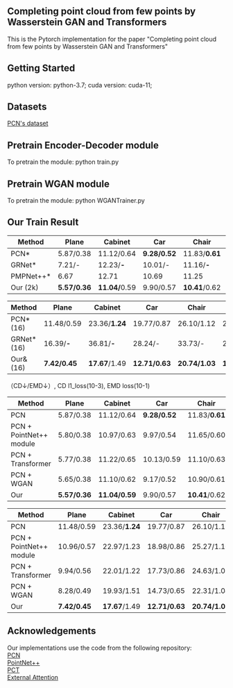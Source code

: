 ## Completing point cloud from few points by Wasserstein GAN and Transformers

This is the Pytorch implementation for the paper "Completing point cloud from few points by Wasserstein GAN and Transformers"

## Getting Started
python version: python-3.7;  cuda version: cuda-11;  

## Datasets
 [PCN's dataset](https://github.com/wentaoyuan/pcn)  
    
## Pretrain Encoder-Decoder module
To pretrain the module: python train.py  

## Pretrain WGAN module
To pretrain the module: python WGANTrainer.py  

## Our Train Result


| Method     | Plane         | Cabinet        | Car           | Chair          | Lamp           | Sofa           | Table         | vessel        | Average       |
|------------|---------------|----------------|---------------|----------------|----------------|----------------|---------------|---------------|---------------|
| PCN\*      | 5.87/0.38     | 11.12/0.64     | **9.28/0.52** | 11.83/**0.61** | 12.78/0.82     | 13.32/0.59     | **9.48/0.55** | 10.79/0.60    | 10.56/0.59    |
| GRNet\*    | 7.21/-        | 12.23/**-**    | 10.01/-       | 11.16/**-**    | 9.18/-         | 12.96-         | 9.72/-        | 8.81/-        | 10.16/-       |
| PMPNet++\* | 6.67          | 12.71          | 10.69         | 11.25          | **8.72**       | 12.73          | 9.67          | **8.75**      | 10.13         |
| Our (2k)   | **5.57/0.36** | <strong>11.04/</strong>0.59 | 9.90/0.57     | **10.41**/0.62 | 11.70/**0.74** | **10.45/0.56** | 9.73/0.62     | 8.95/**0.57** | **9.72/0.58** |

| Method       | Plane         | Cabinet        | Car            | Chair          | Lamp           | Sofa           | Table          | vessel         | Average        |
|--------------|---------------|----------------|----------------|----------------|----------------|----------------|----------------|----------------|----------------|
| PCN\* (16)   | 11.48/0.59    | 23.36/**1.24** | 19.77/0.87     | 26.10/1.12     | 22.16/1.18     | 21.94/0.95     | 19.10/1.00     | 17.25/0.85     | 20.15/0.97     |
| GRNet\* (16) | 16.39/**-**   | 36.81/**-**    | 28.24/-        | 33.73/-        | 24.96/-        | 32.43/-        | 31.42/-        | 21.82/-        | 28.23/-        |
| Our& (16)    | **7.42/0.45** | **17.67**/1.49 | **12.71/0.63** | **20.74/1.03** | **17.30/1.05** | **19.12/0.86** | **13.28/0.89** | **13.13/0.70** | **15.17/0.89** |

（CD↓/EMD↓）, CD l1_loss(10-3), EMD loss(10-1)

| Method                  | Plane         | Cabinet        | Car           | Chair          | Lamp           | Sofa           | Table         | Boat          | Average       |
|-------------------------|---------------|----------------|---------------|----------------|----------------|----------------|---------------|---------------|---------------|
| PCN                     | 5.87/0.38     | 11.12/0.64     | **9.28/0.52** | 11.83/**0.61** | 12.78/0.82     | 13.32/0.59     | **9.48/0.55** | 10.79/0.60    | 10.56/0.59    |
| PCN + PointNet++ module | 5.80/0.38     | 10.97/0.63     | 9.97/0.54     | 11.65/0.60     | 12.41/0.79     | 12.04/0.59     | 9.69/0.59     | 10.09/0.60    | 10.33/0.59    |
| PCN + Transformer       | 5.77/0.38     | 11.22/0.65     | 10.13/0.59    | 11.10/0.63     | 12.03/0.76     | 11.02/0.58     | 9.60/0.59     | 9.93/0.59     | 10.10/0.59    |
| PCN + WGAN              | 5.65/0.38     | 11.10/0.62     | 9.17/0.52     | 10.90/0.61     | 12.00/0.76     | 10.95/0.59     | 9.44/0.55     | 10.01/0.60    | 9.90/0.58     |
| Our                     | **5.57/0.36** | **11.04/0.59** | 9.90/0.57     | **10.41**/0.62 | **11.70/0.74** | **10.45/0.56** | 9.73/0.62     | **8.95/0.57** | **9.72/0.58** |



| Method                  | Plane         | Cabinet        | Car            | Chair          | Lamp           | Sofa           | Table          | Boat           | Average        |
|-------------------------|---------------|----------------|----------------|----------------|----------------|----------------|----------------|----------------|----------------|
| PCN                     | 11.48/0.59    | 23.36/**1.24** | 19.77/0.87     | 26.10/1.12     | 22.16/1.18     | 21.94/0.95     | 19.10/1.00     | 17.25/0.85     | 20.15/0.97     |
| PCN + PointNet++ module | 10.96/0.57    | 22.97/1.23     | 18.98/0.86     | 25.27/1.10     | 21.97/1.18     | 20.99/0.94     | 18.32/0.99     | 16.38/0.84     | 19.48/0.96     |
| PCN + Transformer       | 9.94/0.56     | 22.01/1.22     | 17.73/0.86     | 24.63/1.09     | 20.86/1.16     | 19.87/0.93     | 17.54/0.98     | 15.84/0.83     | 18.55/0.95     |
| PCN + WGAN              | 8.28/0.49     | 19.93/1.51     | 14.73/0.65     | 22.31/1.04     | 19.51/1.08     | 21.07/0.89     | 15.47/0.94     | 14.94/0.79     | 17.03/0.92     |
| Our                     | **7.42/0.45** | **17.67**/1.49 | **12.71/0.63** | **20.74/1.03** | **17.30/1.05** | **19.12/0.86** | **13.28/0.89** | **13.13/0.70** | **15.17/0.89** |


## Acknowledgements 
Our implementations use the code from the following repository:  
[PCN](https://github.com/wentaoyuan/pcn)     
[PointNet++](https://github.com/charlesq34/pointnet2)   
[PCT](https://github.com/MenghaoGuo/PCT)   
[External Attention](https://github.com/MenghaoGuo/EANet)
